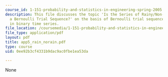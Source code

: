 ```yaml
---
course_id: 1-151-probability-and-statistics-in-engineering-spring-2005
description: This file discusses the topic 'Is the Series of Rainy/Non-Rainy Days
  a Bernoulli Trial Sequence?' on the basis of Bernoulli trial sequence and dependence
  in binary time series.
file_location: /coursemedia/1-151-probability-and-statistics-in-engineering-spring-2005/0ee92b3cf4331b9dac9ac0fbe1ea53da_app5_rain_norain.pdf
file_type: application/pdf
layout: pdf
title: app5_rain_norain.pdf
type: course
uid: 0ee92b3cf4331b9dac9ac0fbe1ea53da

---
```

None